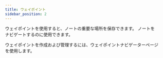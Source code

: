 ```yaml
---
title: ウェイポイント
sidebar_position: 2
---
```


ウェイポイントを使用すると、ノートの重要な場所を保存できます。 ノートをナビゲートするのに使用できます。

ウェイポイントを作成および管理するには、ウェイポイントナビゲーターページを使用します。
